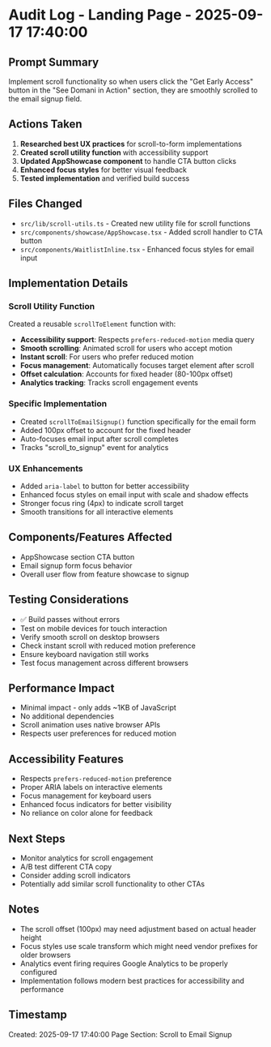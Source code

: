 # Audit Log - Landing Page - 2025-09-17 17:40:00

## Prompt Summary
Implement scroll functionality so when users click the "Get Early Access" button in the "See Domani in Action" section, they are smoothly scrolled to the email signup field.

## Actions Taken
1. **Researched best UX practices** for scroll-to-form implementations
2. **Created scroll utility function** with accessibility support
3. **Updated AppShowcase component** to handle CTA button clicks
4. **Enhanced focus styles** for better visual feedback
5. **Tested implementation** and verified build success

## Files Changed
- `src/lib/scroll-utils.ts` - Created new utility file for scroll functions
- `src/components/showcase/AppShowcase.tsx` - Added scroll handler to CTA button
- `src/components/WaitlistInline.tsx` - Enhanced focus styles for email input

## Implementation Details

### Scroll Utility Function
Created a reusable `scrollToElement` function with:
- **Accessibility support**: Respects `prefers-reduced-motion` media query
- **Smooth scrolling**: Animated scroll for users who accept motion
- **Instant scroll**: For users who prefer reduced motion
- **Focus management**: Automatically focuses target element after scroll
- **Offset calculation**: Accounts for fixed header (80-100px offset)
- **Analytics tracking**: Tracks scroll engagement events

### Specific Implementation
- Created `scrollToEmailSignup()` function specifically for the email form
- Added 100px offset to account for the fixed header
- Auto-focuses email input after scroll completes
- Tracks "scroll_to_signup" event for analytics

### UX Enhancements
- Added `aria-label` to button for better accessibility
- Enhanced focus styles on email input with scale and shadow effects
- Stronger focus ring (4px) to indicate scroll target
- Smooth transitions for all interactive elements

## Components/Features Affected
- AppShowcase section CTA button
- Email signup form focus behavior
- Overall user flow from feature showcase to signup

## Testing Considerations
- ✅ Build passes without errors
- Test on mobile devices for touch interaction
- Verify smooth scroll on desktop browsers
- Check instant scroll with reduced motion preference
- Ensure keyboard navigation still works
- Test focus management across different browsers

## Performance Impact
- Minimal impact - only adds ~1KB of JavaScript
- No additional dependencies
- Scroll animation uses native browser APIs
- Respects user preferences for reduced motion

## Accessibility Features
- Respects `prefers-reduced-motion` preference
- Proper ARIA labels on interactive elements
- Focus management for keyboard users
- Enhanced focus indicators for better visibility
- No reliance on color alone for feedback

## Next Steps
- Monitor analytics for scroll engagement
- A/B test different CTA copy
- Consider adding scroll indicators
- Potentially add similar scroll functionality to other CTAs

## Notes
- The scroll offset (100px) may need adjustment based on actual header height
- Focus styles use scale transform which might need vendor prefixes for older browsers
- Analytics event firing requires Google Analytics to be properly configured
- Implementation follows modern best practices for accessibility and performance

## Timestamp
Created: 2025-09-17 17:40:00
Page Section: Scroll to Email Signup